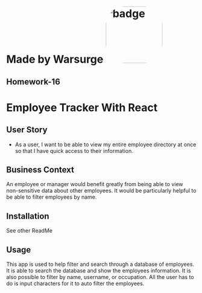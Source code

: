 # Made by Warsurge <img src= "https://img.shields.io/static/v1?label=MadeWithLove&message=HardWork&color=red" alt="badge" style="border-radius:50px" width ="150px"/>

## Homework-16

# Employee Tracker With React

## User Story

* As a user, I want to be able to view my entire employee directory at once so that I have quick access to their information.

## Business Context

An employee or manager would benefit greatly from being able to view non-sensitive data about other employees. It would be particularly helpful to be able to filter employees by name.
        
## Installation
See other ReadMe
        
## Usage 
This app is used to help filter and search through a database of employees. It is able to search the database and show the employees information.
It is also possible to filter by name, username, or occupation. All the user has to do is input characters for it to auto filter the employees.
